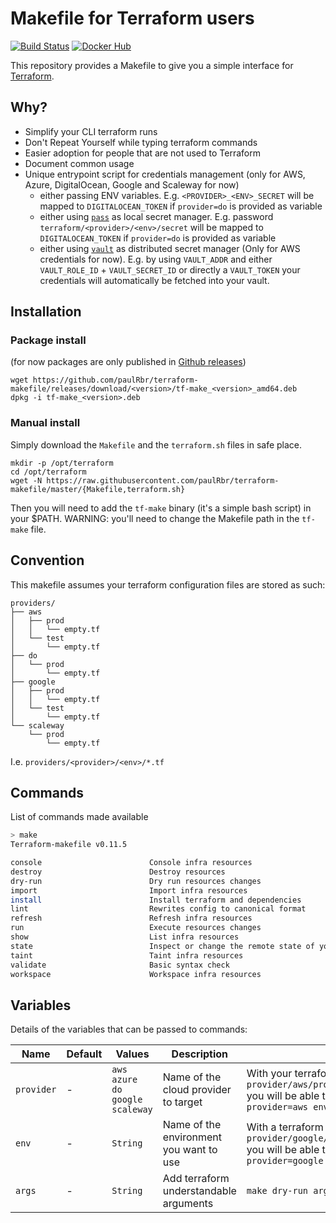 # Makefile for Terraform users

[![Build Status](https://travis-ci.org/paulRbr/terraform-makefile.svg?branch=master)](https://travis-ci.org/paulRbr/terraform-makefile) [![Docker Hub](https://img.shields.io/docker/automated/swcc/terraform-makefile.svg)](https://hub.docker.com/r/swcc/terraform-makefile/)

This repository provides a Makefile to give you a simple interface for [Terraform](https://www.terraform.io/).

## Why?

- Simplify your CLI terraform runs
- Don't Repeat Yourself while typing terraform commands
- Easier adoption for people that are not used to Terraform
- Document common usage
- Unique entrypoint script for credentials management (only for AWS, Azure, DigitalOcean, Google and Scaleway for now)
  - either passing ENV variables. E.g. `<PROVIDER>_<ENV>_SECRET` will be mapped to `DIGITALOCEAN_TOKEN` if `provider=do` is provided as variable
  - either using [`pass`](https://www.passwordstore.org/) as local secret manager. E.g. password `terraform/<provider>/<env>/secret` will be mapped to `DIGITALOCEAN_TOKEN` if `provider=do` is provided as variable
  - either using [`vault`](https://www.vaultproject.io/) as distributed secret manager (Only for AWS credentials for now). E.g. by using `VAULT_ADDR` and either `VAULT_ROLE_ID` + `VAULT_SECRET_ID` or directly a `VAULT_TOKEN` your credentials will automatically be fetched into your vault.

## Installation

### Package install

(for now packages are only published in [Github releases](https://github.com/paulRbr/terraform-makefile/releases))

    wget https://github.com/paulRbr/terraform-makefile/releases/download/<version>/tf-make_<version>_amd64.deb
    dpkg -i tf-make_<version>.deb

### Manual install

Simply download the `Makefile` and the `terraform.sh` files in safe place.

    mkdir -p /opt/terraform
    cd /opt/terraform
    wget -N https://raw.githubusercontent.com/paulRbr/terraform-makefile/master/{Makefile,terraform.sh}

Then you will need to add the `tf-make` binary (it's a simple bash script) in your $PATH. WARNING: you'll need to change the Makefile path in the `tf-make` file.

## Convention

This makefile assumes your terraform configuration files are stored as such:

```
providers/
├── aws
│   ├── prod
│   │   └── empty.tf
│   └── test
│       └── empty.tf
├── do
│   └── prod
│       └── empty.tf
├── google
│   ├── prod
│   │   └── empty.tf
│   └── test
│       └── empty.tf
└── scaleway
    └── prod
        └── empty.tf
```

I.e. `providers/<provider>/<env>/*.tf`

## Commands

List of commands made available

~~~bash
> make
Terraform-makefile v0.11.5

console                        Console infra resources
destroy                        Destroy resources
dry-run                        Dry run resources changes
import                         Import infra resources
install                        Install terraform and dependencies
lint                           Rewrites config to canonical format
refresh                        Refresh infra resources
run                            Execute resources changes
show                           List infra resources
state                          Inspect or change the remote state of your resources
taint                          Taint infra resources
validate                       Basic syntax check
workspace                      Workspace infra resources
~~~

## Variables

Details of the variables that can be passed to commands:


| Name      | Default | Values | Description | Example |
| --------- | ------- | ------ | ----------- | ------- |
| `provider`| -       | `aws`<br/>`azure`<br/>`do`<br/>`google`<br/>`scaleway` | Name of the cloud provider to target | With your terraform file in `provider/aws/production/production.tf` you will be able to `make dry-run provider=aws env=production`  |
| `env`     | -       | `String` | Name of the environment you want to use | With a terraform file in `provider/google/production/production.tf` you will be able to `make dry-run provider=google env=production` |
| `args`    | -       | `String` | Add terraform understandable arguments | `make dry-run args='-no-color'` |
